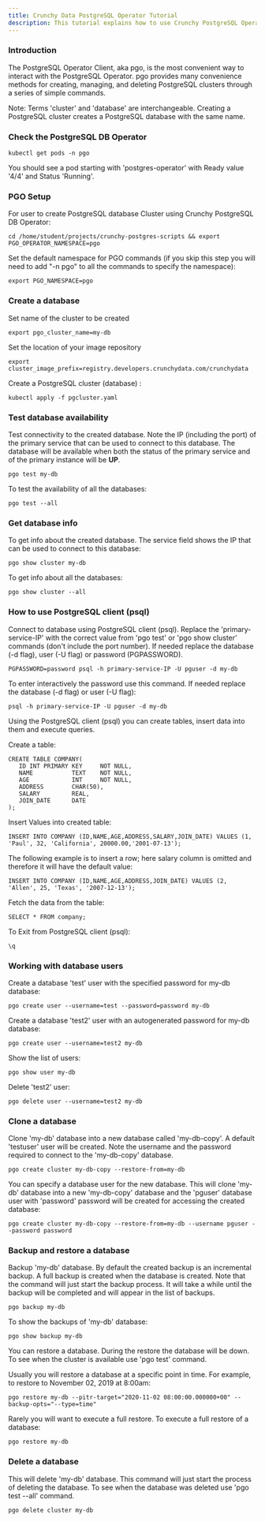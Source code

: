 ```yaml
---
title: Crunchy Data PostgreSQL Operator Tutorial
description: This tutorial explains how to use Crunchy PostgreSQL Operator (PGO)
---
```


### Introduction

The PostgreSQL Operator Client, aka pgo, is the most convenient way to interact with the PostgreSQL Operator. pgo provides many convenience methods for creating, managing, and deleting PostgreSQL clusters through a series of simple commands.

Note: Terms 'cluster' and 'database' are interchangeable. Creating a PostgreSQL cluster creates a PostgreSQL database with the same name.

### Check the PostgreSQL DB Operator 

```execute
kubectl get pods -n pgo
```

You should see a pod starting with 'postgres-operator' with Ready value '4/4' and Status 'Running'.

### PGO Setup

For user to create PostgreSQL database Cluster using Crunchy PostgreSQL DB Operator:
```execute
cd /home/student/projects/crunchy-postgres-scripts && export PGO_OPERATOR_NAMESPACE=pgo 
```

Set the default namespace for PGO commands (if you skip this step you will need to add "-n pgo" to all the commands to specify the namespace):
```execute
export PGO_NAMESPACE=pgo
```

### Create a database

Set name of the cluster to be created
```execute
export pgo_cluster_name=my-db
```

Set the location of your image repository
```execute
export cluster_image_prefix=registry.developers.crunchydata.com/crunchydata
```

Create a PostgreSQL cluster (database) :
```execute
kubectl apply -f pgcluster.yaml
```

### Test database availability

Test connectivity to the created database. Note the IP (including the port) of the primary service that can be used to connect to this database.
The database will be available when both the status of the primary service and of the primary instance will be **UP**.
```execute
pgo test my-db
```

To test the availability of all the databases:
```execute
pgo test --all
```

### Get database info

To get info about the created database. The service field shows the IP that can be used to connect to this database:
```execute
pgo show cluster my-db
```

To get info about all the databases:
```execute
pgo show cluster --all
```

### How to use PostgreSQL client (psql)

Connect to database using PostgreSQL client (psql). Replace the 'primary-service-IP' with the correct value from 
'pgo test' or 'pgo show cluster' commands (don't include the port number).
If needed replace the database (-d flag), user (-U flag) or password (PGPASSWORD).
```execute
PGPASSWORD=password psql -h primary-service-IP -U pguser -d my-db
```

To enter interactively the password use this command. If needed replace the database (-d flag) or user (-U flag):
```execute
psql -h primary-service-IP -U pguser -d my-db
```

Using the PostgreSQL client (psql) you can create tables, insert data into them and execute queries.

Create a table:
```execute
CREATE TABLE COMPANY(
   ID INT PRIMARY KEY     NOT NULL,
   NAME           TEXT    NOT NULL,
   AGE            INT     NOT NULL,
   ADDRESS        CHAR(50),
   SALARY         REAL,
   JOIN_DATE	  DATE
);
```

Insert Values into created table:
```execute
INSERT INTO COMPANY (ID,NAME,AGE,ADDRESS,SALARY,JOIN_DATE) VALUES (1, 'Paul', 32, 'California', 20000.00,'2001-07-13');
```

The following example is to insert a row; here salary column is omitted and therefore it will have the default value:
```execute
INSERT INTO COMPANY (ID,NAME,AGE,ADDRESS,JOIN_DATE) VALUES (2, 'Allen', 25, 'Texas', '2007-12-13');
```

Fetch the data from the table:
```execute
SELECT * FROM company;
```

To Exit from PostgreSQL client (psql):
```execute
\q
```

### Working with database users

Create a database 'test' user with the specified password for my-db database:
```execute
pgo create user --username=test --password=password my-db
```

Create a database 'test2' user with an autogenerated password for my-db database:
```execute
pgo create user --username=test2 my-db
```

Show the list of users:
```execute
pgo show user my-db
```

Delete 'test2' user:
```execute
pgo delete user --username=test2 my-db
```

### Clone a database

Clone 'my-db' database into a new database called 'my-db-copy'. A default 'testuser' user will be created. Note the username and the password required to connect to the 'my-db-copy' database.
```execute
pgo create cluster my-db-copy --restore-from=my-db 
```

You can specify a database user for the new database. This will clone 'my-db' database into a new 'my-db-copy' database and the 'pguser' database user with 'password' password will be created for accessing the created database:
```execute
pgo create cluster my-db-copy --restore-from=my-db --username pguser --password password
```

### Backup and restore a database

Backup 'my-db' database. By default the created backup is an incremental backup. A full backup is created when the database is created.
Note that the command will just start the backup process. It will take a while until the backup will be completed and will appear in the list of backups.

```execute
pgo backup my-db
```

To show the backups of 'my-db' database:
```execute
pgo show backup my-db
```

You can restore a database. During the restore the database will be down. To see when the cluster is available use 'pgo test' command.

Usually you will restore a database at a specific point in time. For example, to restore to November 02, 2019 at 8:00am:
```execute
pgo restore my-db --pitr-target="2020-11-02 08:00:00.000000+00" --backup-opts="--type=time"
```

Rarely you will want to execute a full restore. To execute a full restore of a database:
```execute
pgo restore my-db
```

### Delete a database

This will delete 'my-db' database. This command will just start the process of deleting the database.
To see when the database was deleted use 'pgo test --all' command.

```execute
pgo delete cluster my-db
```


